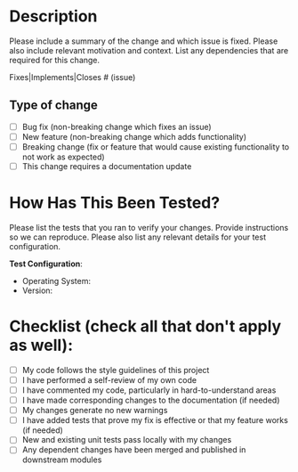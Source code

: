 # Description

Please include a summary of the change and which issue is fixed. Please also include relevant motivation and context. List any dependencies that are required for this change.

Fixes|Implements|Closes # (issue)

## Type of change

- [ ] Bug fix (non-breaking change which fixes an issue)
- [ ] New feature (non-breaking change which adds functionality)
- [ ] Breaking change (fix or feature that would cause existing functionality to not work as expected)
- [ ] This change requires a documentation update

# How Has This Been Tested?

Please list the tests that you ran to verify your changes. Provide instructions so we can reproduce. Please also list any relevant details for your test configuration.

**Test Configuration**:

* Operating System: 
* Version: 

# Checklist (check all that don't apply as well):

- [ ] My code follows the style guidelines of this project
- [ ] I have performed a self-review of my own code
- [ ] I have commented my code, particularly in hard-to-understand areas
- [ ] I have made corresponding changes to the documentation (if needed)
- [ ] My changes generate no new warnings
- [ ] I have added tests that prove my fix is effective or that my feature works (if needed)
- [ ] New and existing unit tests pass locally with my changes
- [ ] Any dependent changes have been merged and published in downstream modules
